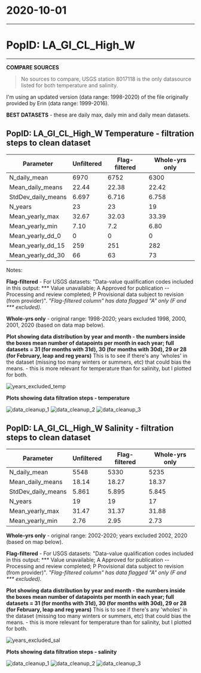 # 2020-10-01

---

# PopID: LA_GI_CL_High_W
---

**COMPARE SOURCES**

> No sources to compare, USGS station 8017118 is the only datasource listed for both temperature and salinity.

I'm using an updated version (data range: 1998-2020) of the file originally provided by Erin (data range: 1999-2016).

**BEST DATASETS** - these are daily max, daily min and daily mean datasets.

## PopID: LA_GI_CL_High_W Temperature - filtration steps to clean dataset

| Parameter            | Unfiltered | Flag-filtered  | Whole-yrs only |
| ---------------------| ---------- | -------------- | -------------- |
| N_daily_mean         |  6970      |   6752         |     6300       |
| Mean_daily_means     |  22.44     |   22.38        |      22.42     |
| StdDev_daily_means   |  6.697     |   6.716        |      6.758     |
| N_years              |    23      |     23         |      19        |
| Mean_yearly_max      |  32.67     |     32.03      |     33.39      |
| Mean_yearly_min      |  7.10      |      7.2       |      6.80      |
| Mean_yearly_dd_0     |    0       |  0             |      0         |
| Mean_yearly_dd_15    |  259       |     251        |      282       |
| Mean_yearly_dd_30    |    66      |    63          |       73       |

Notes: 

**Flag-filtered** - For USGS datasets: "Data-value qualification codes included in this output: ***  Value unavailable; A  Approved for publication -- Processing and review completed; P  Provisional data subject to revision (from provider)". *"Flag-filtered column" has data flagged "A" only (F and *** excluded).*

**Whole-yrs only** - original range: 1998-2020; years excluded 1998, 2000, 2001, 2020 (based on data map below).

**Plot showing data distribution by year and month - the numbers inside the boxes mean number of datapoints per month in each year; full datasets = 31 (for months with 31d), 30 (for months with 30d), 29 or 28 (for February, leap and reg years)** This is to see if there's any 'wholes' in the dataset (missing too many winters or summers, etc) that could bias the means. - this is more relevant for temperature than for salinity, but I plotted for both.

![years_excluded_temp](../img/LA_GI_CL_High_W_by_mo_yr_temp.PNG)

**Plots showing data filtration steps - temperature**

![data_cleanup_1](../img/LA_GI_CL_High_W_temp_step1_unfiltered.PNG)
![data_cleanup_2](../img/LA_GI_CL_High_W_temp_step2_flagfiltered.PNG)
![data_cleanup_3](../img/LA_GI_CL_High_W_temp_step3_wholeyears.PNG)


## PopID: LA_GI_CL_High_W Salinity - filtration steps to clean dataset

| Parameter          | Unfiltered | Flag-filtered     | Whole-yrs only |
| -------------------| ---------- | ----------------- | -------------- |
| N_daily_mean       |  5548      |     5330          |     5235       |
| Mean_daily_means   |   18.14    |      18.27        |     18.37      |
| StdDev_daily_means |   5.861    |       5.895       |     5.845      |
| N_years            |   19       |         19        |      17        |
| Mean_yearly_max    |  31.47     |       31.37       |      31.88     |
| Mean_yearly_min    |    2.76    |        2.95       |      2.73      |


**Whole-yrs only** - original range: 2002-2020; years excluded 2002, 2020 (based on map below).

**Flag-filtered** - For USGS datasets: "Data-value qualification codes included in this output: ***  Value unavailable; A  Approved for publication -- Processing and review completed; P  Provisional data subject to revision (from provider)". *"Flag-filtered column" has data flagged "A" only (F and *** excluded).*

**Plot showing data distribution by year and month - the numbers inside the boxes mean number of datapoints per month in each year; full datasets = 31 (for months with 31d), 30 (for months with 30d), 29 or 28 (for February, leap and reg years)** This is to see if there's any 'wholes' in the dataset (missing too many winters or summers, etc) that could bias the means. - this is more relevant for temperature than for salinity, but I plotted for both.

![years_excluded_sal](../img/LA_GI_CL_High_W_by_mo_yr_sal.PNG)

**Plots showing data filtration steps - salinity**

![data_cleanup_1](../img/LA_GI_CL_High_W_sal_step1_unfiltered.PNG)
![data_cleanup_2](../img/LA_GI_CL_High_W_sal_step2_flagfiltered.PNG)
![data_cleanup_3](../img/LA_GI_CL_High_W_sal_step3_wholeyears.PNG)


